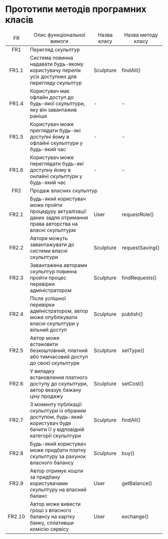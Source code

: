 # Прототипи методів програмних класів

<table>
    <thead align="center">
        <tr>
            <td>FR</td>
            <td>Опис функціональної вимоги</td>
            <td>Назва класу</td>
            <td>Назва методу класу</td>
        </tr>
    </thead>
    <tbody>
        <tr>
            <td align="center">FR1</td>
            <td colspan="3">Перегляд скульптур</td>
        </tr>
        <tr>
            <td align="center">FR1.1</td>
            <td>Система повинна надавати будь-якому користувачу перелік усіх доступних для перегляду скульптур</td>
            <td>Sculpture</td><td>findAll()</td>
        </tr>
        <tr>
            <td align="center">FR1.4</td>
            <td>Користувач має офлайн доступ до будь-якої скульптури, яку він завантажив раніше</td>
            <td>-</td><td>-</td>
        </tr>
        <tr>
            <td align="center">FR1.5</td>
            <td>Користувач може преглядати будь-які доступні йому в офлайні скульптури у будь-який час</td>
            <td>-</td><td>-</td>
        </tr>
        <tr>
            <td align="center">FR1.6</td>
            <td>Користувач може переглядати будь-які доступну йому в онлайні скульптури у будь-який час</td>
            <td>-</td><td>-</td>
        </tr>
        <tr>
            <td align="center">FR2</td>
            <td colspan="3">Продаж власних скульптур</td>
        </tr>
        <tr>
            <td align="center">FR2.1</td>
            <td>Будь-який користувач може пройти процедуру актуалізації даних задля отримання права авторства на власні скульптурм</td>
            <td>User</td><td>requestRole()</td>
        </tr>
        <tr>
            <td align="center">FR2.2</td>
            <td>Автори можуть завантажувати до системи власні скульптури</td>
            <td>Sculpture</td><td>requestSaving()</td>
        </tr>
        <tr>
            <td align="center">FR2.3</td>
            <td>Завантажена авторами скульптур повинна пройти процес перевірки адміністратором</td>
            <td>Sculpture</td><td>findRequests()</td>
        </tr>
        <tr>
            <td align="center">FR2.4</td>
            <td>Після успішної перевірки адміністратором, автор може опублікувати власні скульптури у вільний доступ</td>
            <td>Sculpture</td><td>publish()</td>
        </tr>
        <tr>
            <td align="center">FR2.5</td>
            <td>Автор може встановити безкоштовний, платний або тимчасовий доступ до своєї скульптури</td>
            <td>Sculpture</td><td>setType()</td>
        </tr>
        <tr>
            <td align="center">FR2.6</td>
            <td>У випадку встановлення платного доступу до скульптури, автор вказує бажану ціну продажу</td>
            <td>Sculpture</td><td>setCost()</td>
        </tr>
        <tr>
            <td align="center">FR2.7</td>
            <td>З моменту публікації скульптури із обраним доступом, будь-який користувач буде бачити її у відповідній категорії скульптури</td>
            <td>Sculpture</td><td>findAll()</td>
        </tr>
        <tr>
            <td align="center">FR2.8</td>
            <td>Будь-який користувач може придбати платну скульптуру за рахунок власного балансу</td>
            <td>Sculpture</td><td>buy()</td>
        </tr>
        <tr>
            <td align="center">FR2.9</td>
            <td>Автор отримує кошти за придбану користувачами скульптуру на власний баланс</td>
            <td>User</td><td>getBalance()</td>
        </tr>
        <tr>
            <td align="center">FR2.10</td>
            <td>Автор може вивести гроші з власного балансу на картку банку, сплативши комісію сервісу</td>
            <td>User</td><td>exchange()</td>
        </tr>
    </tbody>
</table>
